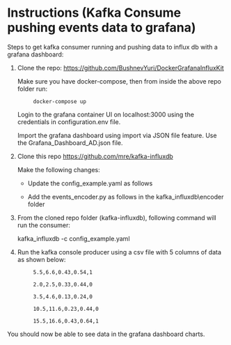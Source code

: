 # Instructions (Kafka Consume pushing events data to grafana)

Steps to get kafka consumer running and pushing data to influx db with a grafana dashboard:

1) Clone the repo: https://github.com/BushnevYuri/DockerGrafanaInfluxKit

	Make sure you have docker-compose, then from inside the above repo folder run: 

			docker-compose up

	Login to the grafana container UI on localhost:3000 using the credentials in configuration.env file.

	Import the grafana dashboard using import via JSON file feature. Use the Grafana_Dashboard_AD.json file.

2) Clone this repo https://github.com/mre/kafka-influxdb

	Make the following changes:

	- Update the config_example.yaml as follows

	- Add the events_encoder.py as follows in the kafka_influxdb\encoder folder


3) From the cloned repo folder (kafka-influxdb), following command will run the consumer:

	kafka_influxdb -c config_example.yaml

4) Run the kafka console producer using a csv file with 5 columns of data as shown below:

	

			5.5,6.6,0.43,0.54,1

			2.0,2.5,0.33,0.44,0

			3.5,4.6,0.13,0.24,0

			10.5,11.6,0.23,0.44,0

			15.5,16.6,0.43,0.64,1


You should now be able to see data in the grafana dashboard charts.